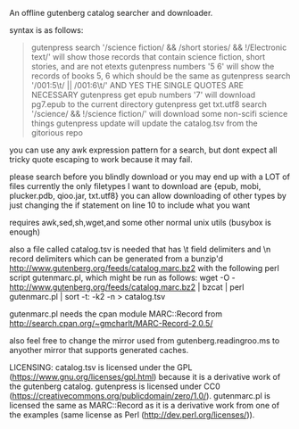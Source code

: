 An offline gutenberg catalog searcher and downloader.

syntax is as follows:
> gutenpress search '/science fiction/ && /short stories/ && !/Electronic text/'
        will show those records that contain science fiction, short stories, and are not etexts
> gutenpress numbers '5 6'
        will show the records of books 5, 6
        which should be the same as
> gutenpress search '/001:5\t/ || /001:6\t/'
        AND YES THE SINGLE QUOTES ARE NECESSARY
> gutenpress get epub numbers '7'
        will download pg7.epub to the current directory
> gutenpress get txt.utf8 search '/science/ && !/science fiction/'
        will download some non-scifi science things
> gutenpress update
        will update the catalog.tsv from the gitorious repo

you can use any awk expression pattern for a search, but dont expect all tricky quote escaping to work because it may fail.

please search before you blindly download or you may end up with a LOT of files
currently the only filetypes I want to download are {epub, mobi, plucker.pdb, qioo.jar, txt.utf8} you can allow downloading of other types by just changing the if statement on line 10 to include what you want



requires awk,sed,sh,wget,and some other normal unix utils (busybox is enough)

also a file called catalog.tsv is needed that has \t field delimiters and \n record delimiters which can be generated from a bunzip'd http://www.gutenberg.org/feeds/catalog.marc.bz2 with the following perl script gutenmarc.pl, which might be run as follows:
wget -O - http://www.gutenberg.org/feeds/catalog.marc.bz2 | bzcat | perl gutenmarc.pl | sort -t: -k2 -n > catalog.tsv

gutenmarc.pl needs the cpan module MARC::Record from http://search.cpan.org/~gmcharlt/MARC-Record-2.0.5/


also feel free to change the mirror used from gutenberg.readingroo.ms to anyother mirror that supports generated caches.

LICENSING:
catalog.tsv is licensed under the GPL (https://www.gnu.org/licenses/gpl.html) because it is a derivative work of the gutenberg catalog.
gutenpress is licensed under CC0 (https://creativecommons.org/publicdomain/zero/1.0/).
gutenmarc.pl is licensed the same as MARC::Record as it is a derivative work from one of the examples (same license as Perl (http://dev.perl.org/licenses/)).
